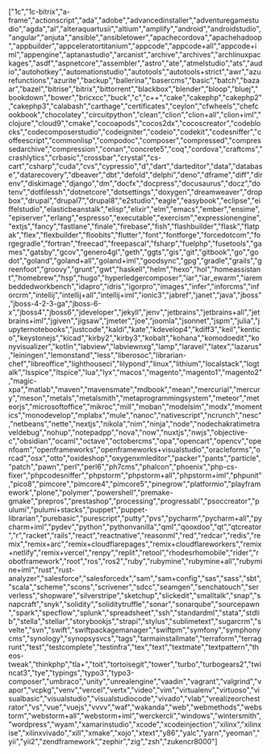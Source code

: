 ["1c","1c-bitrix","a-frame","actionscript","ada","adobe","advancedinstaller","adventuregamestudio","agda","al","alteraquartusii","altium","amplify","android","androidstudio","angular","anjuta","ansible","ansibletower","apachecordova","apachehadoop","appbuilder","appceleratortitanium","appcode","appcode+all","appcode+iml","appengine","aptanastudio","arcanist","archive","archives","archlinuxpackages","asdf","aspnetcore","assembler","astro","ate","atmelstudio","ats","audio","autohotkey","automationstudio","autotools","autotools+strict","awr","azurefunctions","azurite","backup","ballerina","basercms","basic","batch","bazaar","bazel","bitrise","bitrix","bittorrent","blackbox","blender","bloop","bluej","bookdown","bower","bricxcc","buck","c","c++","cake","cakephp","cakephp2","cakephp3","calabash","carthage","certificates","ceylon","cfwheels","chefcookbook","chocolatey","circuitpython","clean","clion","clion+all","clion+iml","clojure","cloud9","cmake","cocoapods","cocos2dx","cocoscreator","codeblocks","codecomposerstudio","codeigniter","codeio","codekit","codesniffer","coffeescript","commonlisp","compodoc","composer","compressed","compressedarchive","compression","conan","concrete5","coq","cordova","craftcms","crashlytics","crbasic","crossbar","crystal","cs-cart","csharp","cuda","cvs","cypressio","d","dart","darteditor","data","database","datarecovery","dbeaver","dbt","defold","delphi","deno","dframe","diff","direnv","diskimage","django","dm","docfx","docpress","docusaurus","docz","dotenv","dotfilessh","dotnetcore","dotsettings","doxygen","dreamweaver","dropbox","drupal","drupal7","drupal8","e2studio","eagle","easybook","eclipse","eiffelstudio","elasticbeanstalk","elisp","elixir","elm","emacs","ember","ensime","episerver","erlang","espresso","executable","exercism","expressionengine","extjs","fancy","fastlane","finale","firebase","fish","flashbuilder","flask","flatpak","flex","flexbuilder","floobits","flutter","font","fontforge","forcedotcom","forgegradle","fortran","freecad","freepascal","fsharp","fuelphp","fusetools","games","gatsby","gcov","genero4gl","geth","ggts","gis","git","gitbook","go","godot","goland","goland+all","goland+iml","goodsync","gpg","gradle","grails","greenfoot","groovy","grunt","gwt","haskell","helm","hexo","hol","homeassistant","homebrew","hsp","hugo","hyperledgercomposer","iar","iar_ewarm","iarembeddedworkbench","idapro","idris","igorpro","images","infer","inforcms","inforcrm","intellij","intellij+all","intellij+iml","ionic3","jabref","janet","java","jboss","jboss-4-2-3-ga","jboss-6-x","jboss4","jboss6","jdeveloper","jekyll","jenv","jetbrains","jetbrains+all","jetbrains+iml","jgiven","jigsaw","jmeter","joe","joomla","jsonnet","jspm","julia","jupyternotebooks","justcode","kaldi","kate","kdevelop4","kdiff3","keil","kentico","keystonejs","kicad","kirby2","kirby3","kobalt","kohana","komodoedit","konyvisualizer","kotlin","labview","labviewnxg","lamp","laravel","latex","lazarus","leiningen","lemonstand","less","liberosoc","librarian-chef","libreoffice","lighthouseci","lilypond","linux","lithium","localstack","logtalk","lsspice","ltspice","lua","lyx","macos","magento","magento1","magento2","magic-xpa","matlab","maven","mavensmate","mdbook","mean","mercurial","mercury","meson","metals","metalsmith","metaprogrammingsystem","meteor","meteorjs","microsoftoffice","mikroc","mill","moban","modelsim","modx","momentics","monodevelop","mplabx","mule","nanoc","nativescript","ncrunch","nesc","netbeans","nette","nextjs","nikola","nim","ninja","node","nodechakratimetraveldebug","nohup","notepadpp","nova","now","nuxtjs","nwjs","objective-c","obsidian","ocaml","octave","octobercms","opa","opencart","opencv","openfoam","openframeworks","openframeworks+visualstudio","oracleforms","orcad","osx","otto","oxideshop","oxygenxmleditor","packer","pants","particle","patch","pawn","perl","perl6","ph7cms","phalcon","phoenix","php-cs-fixer","phpcodesniffer","phpstorm","phpstorm+all","phpstorm+iml","phpunit","pico8","pimcore","pimcore4","pimcore5","pinegrow","platformio","playframework","plone","polymer","powershell","premake-gmake","prepros","prestashop","processing","progressabl","psoccreator","pulumi","pulumi+stacks","puppet","puppet-librarian","purebasic","purescript","putty","pvs","pycharm","pycharm+all","pycharm+iml","pydev","python","pythonvanilla","qml","qooxdoo","qt","qtcreator","r","racket","rails","react","reactnative","reasonml","red","redcar","redis","remix","remix+arc","remix+cloudflarepages","remix+cloudflareworkers","remix+netlify","remix+vercel","renpy","replit","retool","rhodesrhomobile","rider","robotframework","root","ros","ros2","ruby","rubymine","rubymine+all","rubymine+iml","rust","rust-analyzer","salesforce","salesforcedx","sam","sam+config","sas","sass","sbt","scala","scheme","scons","scrivener","sdcc","seamgen","senchatouch","serverless","shopware","silverstripe","sketchup","slickedit","smalltalk","snap","snapcraft","snyk","solidity","soliditytruffle","sonar","sonarqube","sourcepawn","spark","specflow","splunk","spreadsheet","ssh","standardml","stata","stdlib","stella","stellar","storybookjs","strapi","stylus","sublimetext","sugarcrm","svelte","svn","swift","swiftpackagemanager","swiftpm","symfony","symphonycms","synology","synopsysvcs","tags","tarmainstallmate","terraform","terragrunt","test","testcomplete","testinfra","tex","text","textmate","textpattern","theos-tweak","thinkphp","tla+","toit","tortoisegit","tower","turbo","turbogears2","twincat3","tye","typings","typo3","typo3-composer","umbraco","unity","unrealengine","vaadin","vagrant","valgrind","vapor","vcpkg","venv","vercel","vertx","video","vim","virtualenv","virtuoso","visualbasic","visualstudio","visualstudiocode","vivado","vlab","vrealizeorchestrator","vs","vue","vuejs","vvvv","waf","wakanda","web","webmethods","webstorm","webstorm+all","webstorm+iml","werckercli","windows","wintersmith","wordpress","wyam","xamarinstudio","xcode","xcodeinjection","xilinx","xilinxise","xilinxvivado","xill","xmake","xojo","xtext","y86","yalc","yarn","yeoman","yii","yii2","zendframework","zephir","zig","zsh","zukencr8000"]
